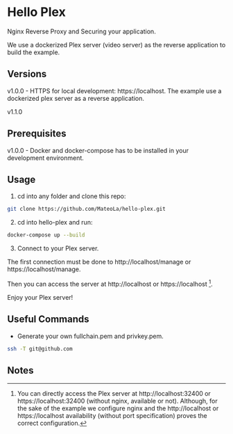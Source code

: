 # Hello Plex

Nginx Reverse Proxy and Securing your application.

We use a dockerized Plex server (video server) as the reverse application to build the example.

## Versions

v1.0.0 - HTTPS for local development: https://localhost. The example use a dockerized plex server as a reverse application.

v1.1.0 

## Prerequisites

v1.0.0 - Docker and docker-compose has to be installed in your development environment.

## Usage

1) cd into any folder and clone this repo:

```bash
git clone https://github.com/MateoLa/hello-plex.git
```

2) cd into hello-plex and run:

```bash
docker-compose up --build
```

3) Connect to your Plex server. 

The first connection must be done to http://localhost/manage or https://localhost/manage.

Then you can access the server at http://localhost or https://localhost [^Nt1].

Enjoy your Plex server!

## Useful Commands

* Generate your own fullchain.pem and privkey.pem.
```sh
ssh -T git@github.com
```

## Notes

[^Nt1]: You can directly access the Plex server at http://localhost:32400 or https://localhost:32400 (without nginx, available or not). Although, for the sake of the example we configure nginx and the http://localhost or https://localhost availability (without port specification) proves the correct configuration.
